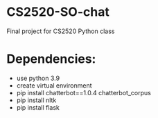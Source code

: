 # CS2520-SO-chat
Final project for CS2520 Python class
# Dependencies:
- use python 3.9
- create virtual environment
- pip install chatterbot==1.0.4 chatterbot_corpus
- pip install nltk
- pip install flask
